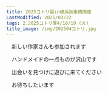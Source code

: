 ```yaml
---
title: 2025コトリ展in横浜阪東橋開催
LastModified: 2025/03/22
tags: 2.2025コトリ展4/18/19 (火)
title_image: /img/202504コトリ.jpg
---
```

　新しい﻿作家さんも参加されます

　ハンドメイド﻿の一点ものが沢山です

　出会いを見つけに﻿遊びに来てください

　お待ちしたいます